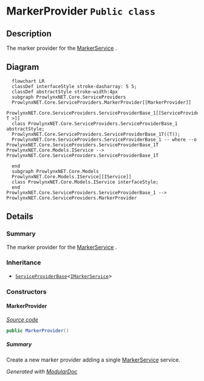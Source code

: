 # MarkerProvider `Public class`

## Description
The marker provider for the [MarkerService](../services/marker/MarkerService.md) .

## Diagram
```mermaid
  flowchart LR
  classDef interfaceStyle stroke-dasharray: 5 5;
  classDef abstractStyle stroke-width:4px
  subgraph ProwlynxNET.Core.ServiceProviders
  ProwlynxNET.Core.ServiceProviders.MarkerProvider[[MarkerProvider]]
  ProwlynxNET.Core.ServiceProviders.ServiceProviderBase_1[[ServiceProviderBase< T >]]
  class ProwlynxNET.Core.ServiceProviders.ServiceProviderBase_1 abstractStyle;
  ProwlynxNET.Core.ServiceProviders.ServiceProviderBase_1T((T));
  ProwlynxNET.Core.ServiceProviders.ServiceProviderBase_1 -- where --o ProwlynxNET.Core.ServiceProviders.ServiceProviderBase_1T
ProwlynxNET.Core.Models.IService --> ProwlynxNET.Core.ServiceProviders.ServiceProviderBase_1T

  end
  subgraph ProwlynxNET.Core.Models
  ProwlynxNET.Core.Models.IService[[IService]]
  class ProwlynxNET.Core.Models.IService interfaceStyle;
  end
ProwlynxNET.Core.ServiceProviders.ServiceProviderBase_1 --> ProwlynxNET.Core.ServiceProviders.MarkerProvider
```

## Details
### Summary
The marker provider for the [MarkerService](../services/marker/MarkerService.md) .

### Inheritance
 - [`ServiceProviderBase`](./ServiceProviderBaseT.md)&lt;[`IMarkerService`](../models/services/IMarkerService.md)&gt;

### Constructors
#### MarkerProvider
[*Source code*](https://github.com///blob//ProwlynxNET.Core/ServiceProviders/MarkerProvider.cs#L21)
```csharp
public MarkerProvider()
```
##### Summary
Create a new marker provider adding a single [MarkerService](../services/marker/MarkerService.md) service.

*Generated with* [*ModularDoc*](https://github.com/hailstorm75/ModularDoc)
